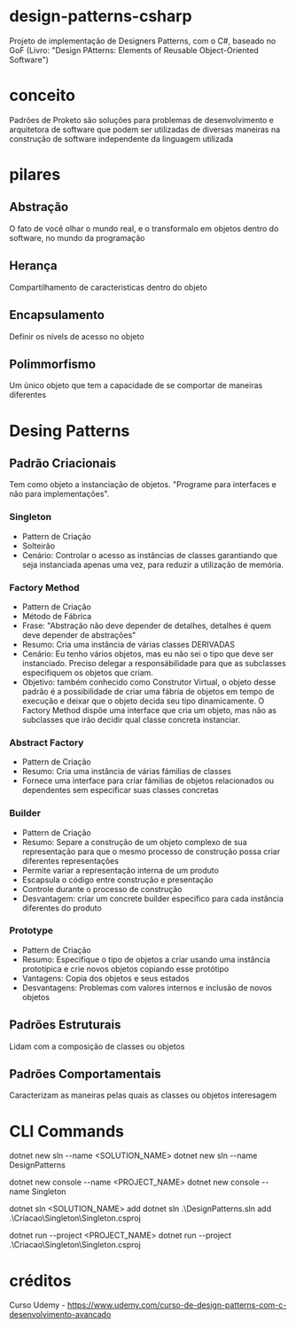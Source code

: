 # design-patterns-csharp
Projeto de implementação de Designers Patterns, com o C#, baseado no GoF (Livro: "Design PAtterns: Elements of Reusable Object-Oriented Software")

# conceito
Padrões de Proketo são soluções para problemas de desenvolvimento e arquitetora de software que podem ser utilizadas de diversas maneiras na construção de software independente da linguagem utilizada

# pilares
## Abstração
  O fato de você olhar o mundo real, e o transformalo em objetos dentro do software, no mundo da programação
## Herança
  Compartilhamento de caracteristicas dentro do objeto
## Encapsulamento
  Definir os nívels de acesso no objeto
## Polimmorfismo
  Um único objeto que tem a capacidade de se comportar de maneiras diferentes

# Desing Patterns
## Padrão Criacionais
Tem como objeto a instanciação de objetos. "Programe para interfaces e não para implementações".

### Singleton
 - Pattern de Criação
 - Solteirão
 - Cenário: Controlar o acesso as instâncias de classes garantiando que seja instanciada apenas uma vez, para reduzir a utilização de memória.

 ### Factory Method
  - Pattern de Criação 
  - Método de Fábrica
  - Frase: "Abstração não deve depender de detalhes, detalhes é quem deve depender de abstrações"
  - Resumo: Cria uma instância de várias classes DERIVADAS
  - Cenário: Eu tenho vários objetos, mas eu não sei o tipo que deve ser instanciado. Preciso delegar a responsábilidade para que as subclasses especifiquem os objetos que criam.
  - Objetivo: também conhecido como Construtor Virtual, o objeto desse padrão é a possibilidade de criar uma fábria de objetos em tempo de execução e deixar que o objeto decida seu tipo dinamicamente. O Factory Method dispõe uma interface que cria um objeto, mas não as subclasses que irão decidir qual classe concreta instanciar.

### Abstract Factory
 - Pattern de Criação
 - Resumo: Cria uma instância de várias fámilias de classes 
 - Fornece uma interface para criar fámilias de objetos relacionados ou dependentes sem especificar suas classes concretas

### Builder
 - Pattern de Criação
 - Resumo: Separe a construção de um objeto complexo de sua representação para que o mesmo processo de construção possa criar diferentes representações
 - Permite variar a representação interna de um produto
 - Escapsula o código entre construção e presentação
 - Controle durante o processo de construção
 - Desvantagem: criar um concrete builder especifico para  cada instância diferentes do produto

### Prototype
  - Pattern de Criação
  - Resumo: Especifique o tipo de objetos a criar usando uma instância prototípica e crie novos objetos copiando esse protótipo
  - Vantagens: Copia dos objetos e seus estados
  - Desvantagens: Problemas com valores internos e inclusão de novos objetos

## Padrões Estruturais
Lidam com a composição de classes ou objetos


## Padrões Comportamentais
Caracterizam as maneiras pelas quais as classes ou objetos interesagem 



# CLI Commands
dotnet new sln --name <SOLUTION_NAME>
dotnet new sln --name DesignPatterns

dotnet new console --name <PROJECT_NAME>
dotnet new console --name Singleton

dotnet sln <SOLUTION_NAME> add <PROJECT>
dotnet sln .\DesignPatterns.sln add .\Criacao\Singleton\Singleton.csproj

dotnet run --project <PROJECT_NAME>
dotnet run --project .\Criacao\Singleton\Singleton.csproj

# créditos
Curso Udemy - https://www.udemy.com/curso-de-design-patterns-com-c-desenvolvimento-avancado
